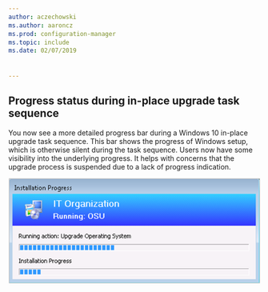 ```yaml
---
author: aczechowski
ms.author: aaroncz
ms.prod: configuration-manager
ms.topic: include
ms.date: 02/07/2019


---
```


## <a name="bkmk_ipu"></a> Progress status during in-place upgrade task sequence
<!--3747129-->

You now see a more detailed progress bar during a Windows 10 in-place upgrade task sequence. This bar shows the progress of Windows setup, which is otherwise silent during the task sequence. Users now have some visibility into the underlying progress. It helps with concerns that the upgrade process is suspended due to a lack of progress indication.  

![Example task sequence progress with Windows upgrade progress](../../media/3747129-installation-progress.png)

